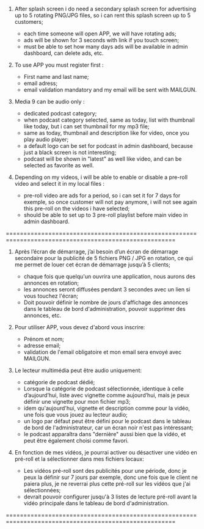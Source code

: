 1) After splash screen i do need a secondary splash screen for advertising up to 5 rotating PNG/JPG files, so i can rent this splash screen up to 5 customers;
    - each time someone will open APP, we will have rotating ads;
    - ads will be shown for 3 seconds with link if you touch screen;
    - must be able to set how many days ads will be available in admin dashboard, can delete ads, etc.

2) To use APP you must register first :
    - First name and last name;
    - email adress;
    - email validation mandatory and my email will be sent with MAILGUN.

3) Media 9 can be audio only :
    - dedicated podcast category;
    - when podcast category selected, same as today, list with thumbnail like today, but i can set thumbnail for my mp3 file;
    - same as today, thumbnail and description like for video, once you play audio player;
    - a default logo can be set for podcast in admin dashboard, because just a black screen is not interesting;
    - podcast will be shown in "latest" as well like video, and can be selected as favorite as well.

4) Depending on my videos, i will be able to enable or disable a pre-roll video and select it in my local files :
    - pre-roll video are ads for a period, so i can set it for 7 days for exemple, so once customer will not pay anymore, i will not see again this pre-roll on the videos i have selected;
    - should be able to set up to 3 pre-roll playlist before main video in admin dashboard.

======================================================================================================

1) Après l’écran de démarrage, j’ai besoin d’un écran de démarrage secondaire pour la publicité de 5 fichiers PNG / JPG en rotation, ce qui me permet de louer cet écran de démarrage jusqu’à 5 clients;
    - chaque fois que quelqu'un ouvrira une application, nous aurons des annonces en rotation;
    - les annonces seront diffusées pendant 3 secondes avec un lien si vous touchez l'écran;
    - Doit pouvoir définir le nombre de jours d'affichage des annonces dans le tableau de bord d'administration, pouvoir supprimer des annonces, etc.

2) Pour utiliser APP, vous devez d'abord vous inscrire:
    - Prénom et nom;
    - adresse email;
    - validation de l'email obligatoire et mon email sera envoyé avec MAILGUN.

3) Le lecteur multimédia peut être audio uniquement:
    - catégorie de podcast dédié;
    - Lorsque la catégorie de podcast sélectionnée, identique à celle d’aujourd’hui, liste avec vignette comme aujourd’hui, mais je peux définir une vignette pour mon fichier mp3;
    - idem qu'aujourd'hui, vignette et description comme pour la vidéo, une fois que vous jouez au lecteur audio;
    - un logo par défaut peut être défini pour le podcast dans le tableau de bord de l'administrateur, car un écran noir n'est pas intéressant;
    - le podcast apparaîtra dans "dernière" aussi bien que la vidéo, et peut être également choisi comme favori.

4) En fonction de mes vidéos, je pourrai activer ou désactiver une vidéo en pré-roll et la sélectionner dans mes fichiers locaux:
    - Les vidéos pré-roll sont des publicités pour une période, donc je peux la définir sur 7 jours par exemple, donc une fois que le client ne paiera plus, je ne reverrai plus cette pré-roll sur les vidéos que j'ai sélectionnées;
    - devrait pouvoir configurer jusqu'à 3 listes de lecture pré-roll avant la vidéo principale dans le tableau de bord d'administration.

======================================================================================================
